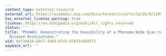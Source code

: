 ```yaml
---
content_type: external-resource
external_url: https://academic.oup.com/bioinformatics/article/26/9/1205/201211
has_external_license_warning: true
license: https://en.wikipedia.org/wiki/All_rights_reserved
status: ''
title: "PheWAS: Demonstrating the Feasibility of a Phenome-Wide Scan to Discover Gene\u2013\
  Disease Associations."
uid: 0e734418-84c7-428d-b7cb-d7673c858f72
wayback_url: ''
---
```

